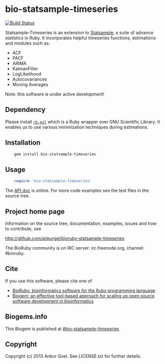 # bio-statsample-timeseries

[![Build Status](https://secure.travis-ci.org/AnkurGel/bioruby-statsample-timeseries.png)](http://travis-ci.org/ankurgel/bioruby-statsample-timeseries)

Statsample-Timeseries is an extension to [Statsample](https://github.com/clbustos/statsample), a suite of advance statistics in Ruby. It incorporates helpful timeseries functions, estimations and modules such as:

  * ACF
  * PACF
  * ARIMA
  * KalmanFilter
  * LogLikelihood
  * Autocovariances
  * Moving Averages

Note: this software is under active development!


## Dependency

Please install [`rb-gsl`](http://rb-gsl.rubyforge.org/) which is a Ruby wrapper over GNU Scientific Library. It enables us to use various minimization techniques during estimations.

## Installation

```sh
    gem install bio-statsample-timeseries
```

## Usage

```ruby
    require 'bio-statsample-timeseries'
```

The [API doc](http://rubydoc.info/gems/bio-statsample-timeseries/0.2.0/frames) is online. For more code examples see the test files in
the source tree.

## Project home page

Information on the source tree, documentation, examples, issues and
how to contribute, see

  http://github.com/ankurgel/bioruby-statsample-timeseries

The BioRuby community is on IRC server: irc.freenode.org, channel: #bioruby.

## Cite

If you use this software, please cite one of
  
* [BioRuby: bioinformatics software for the Ruby programming language](http://dx.doi.org/10.1093/bioinformatics/btq475)
* [Biogem: an effective tool-based approach for scaling up open source software development in bioinformatics](http://dx.doi.org/10.1093/bioinformatics/bts080)

## Biogems.info

This Biogem is published at [#bio-statsample-timeseries](http://biogems.info/index.html)

## Copyright

Copyright (c) 2013 Ankur Goel. See LICENSE.txt for further details.

